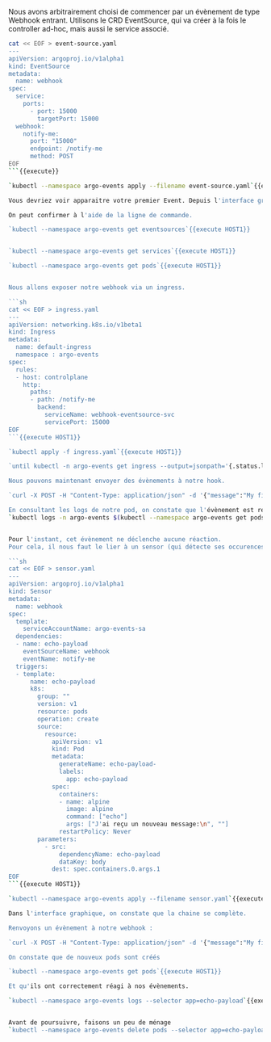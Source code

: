 Nous avons arbitrairement choisi de commencer par un évènement de type Webhook entrant.
Utilisons le CRD EventSource, qui va créer à la fois le controller ad-hoc, mais aussi le service associé.

```sh
cat << EOF > event-source.yaml
---
apiVersion: argoproj.io/v1alpha1
kind: EventSource
metadata:
  name: webhook
spec:
  service:
    ports:
      - port: 15000
        targetPort: 15000
  webhook:
    notify-me:
      port: "15000"
      endpoint: /notify-me
      method: POST
EOF
```{{execute}}

`kubectl --namespace argo-events apply --filename event-source.yaml`{{execute HOST1}}

Vous devriez voir apparaitre votre premier Event. Depuis l'interface graphique, vous pouvez accéder au descripteur, ainsi qu'aux logs.

On peut confirmer à l'aide de la ligne de commande.

`kubectl --namespace argo-events get eventsources`{{execute HOST1}}


`kubectl --namespace argo-events get services`{{execute HOST1}}

`kubectl --namespace argo-events get pods`{{execute HOST1}}


Nous allons exposer notre webhook via un ingress.

```sh
cat << EOF > ingress.yaml
---
apiVersion: networking.k8s.io/v1beta1
kind: Ingress
metadata:
  name: default-ingress
  namespace : argo-events
spec:
  rules:
  - host: controlplane
    http:
      paths:
      - path: /notify-me
        backend:
          serviceName: webhook-eventsource-svc
          servicePort: 15000
EOF
```{{execute HOST1}}

`kubectl apply -f ingress.yaml`{{execute HOST1}}

`until kubectl -n argo-events get ingress --output=jsonpath='{.status.loadBalancer}' | grep "ingress"; do : sleep 2 ; done`{{execute HOST1}}

Nous pouvons maintenant envoyer des évènements à notre hook.

`curl -X POST -H "Content-Type: application/json" -d '{"message":"My first message"}' http://controlplane/notify-me`{{execute HOST1}}

En consultant les logs de notre pod, on constate que l'évènement est reçu.
`kubectl logs -n argo-events $(kubectl --namespace argo-events get pods -l eventsource-name=webhook -o jsonpath="{.items[0].metadata.name}")`{{execute HOST1}}


Pour l'instant, cet évènement ne déclenche aucune réaction.
Pour cela, il nous faut le lier à un sensor (qui détecte ses occurences) et à un ou plusieurs triggers, les actions déclenchées sur réception.

```sh
cat << EOF > sensor.yaml
---
apiVersion: argoproj.io/v1alpha1
kind: Sensor
metadata:
  name: webhook
spec:
  template:
    serviceAccountName: argo-events-sa
  dependencies:
  - name: echo-payload
    eventSourceName: webhook
    eventName: notify-me
  triggers:
  - template:
      name: echo-payload
      k8s:
        group: ""
        version: v1
        resource: pods
        operation: create
        source:
          resource:
            apiVersion: v1
            kind: Pod
            metadata:
              generateName: echo-payload-
              labels:
                app: echo-payload
            spec:
              containers:
              - name: alpine
                image: alpine
                command: ["echo"]
                args: ["J'ai reçu un nouveau message:\n", ""]
              restartPolicy: Never
        parameters:
          - src:
              dependencyName: echo-payload
              dataKey: body
            dest: spec.containers.0.args.1
EOF
```{{execute HOST1}}

`kubectl --namespace argo-events apply --filename sensor.yaml`{{execute HOST1}}

Dans l'interface graphique, on constate que la chaine se complète.

Renvoyons un évènement à notre webhook :

`curl -X POST -H "Content-Type: application/json" -d '{"message":"My first message"}' http://controlplane/notify-me`{{execute HOST1}}

On constate que de nouveux pods sont créés

`kubectl --namespace argo-events get pods`{{execute HOST1}}

Et qu'ils ont correctement réagi à nos évènements.

`kubectl --namespace argo-events logs --selector app=echo-payload`{{execute HOST1}}


Avant de poursuivre, faisons un peu de ménage
`kubectl --namespace argo-events delete pods --selector app=echo-payload`{{execute HOST1}}
